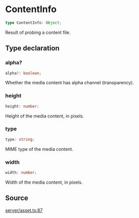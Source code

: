 # ContentInfo

```ts
type ContentInfo: Object;
```

Result of probing a content file.

## Type declaration

### alpha?

```ts
alpha?: boolean;
```

Whether the media content has alpha channel (transparency).

### height

```ts
height: number;
```

Height of the media content, in pixels.

### type

```ts
type: string;
```

MIME type of the media content.

### width

```ts
width: number;
```

Width of the media content, in pixels.

## Source

[server/asset.ts:87](https://github.com/Elringus/Imgit/blob/157689c/src/server/asset.ts#L87)
